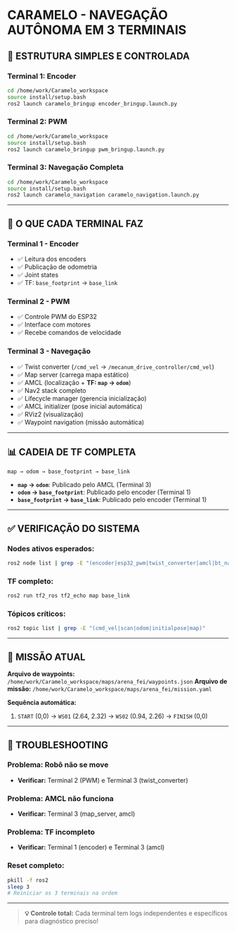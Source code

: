 # CARAMELO - NAVEGAÇÃO AUTÔNOMA EM 3 TERMINAIS

## 🎯 **ESTRUTURA SIMPLES E CONTROLADA**

### **Terminal 1: Encoder**
```bash
cd /home/work/Caramelo_workspace
source install/setup.bash
ros2 launch caramelo_bringup encoder_bringup.launch.py
```

### **Terminal 2: PWM**
```bash
cd /home/work/Caramelo_workspace
source install/setup.bash
ros2 launch caramelo_bringup pwm_bringup.launch.py
```

### **Terminal 3: Navegação Completa**
```bash
cd /home/work/Caramelo_workspace
source install/setup.bash
ros2 launch caramelo_navigation caramelo_navigation.launch.py
```

---

## 🔧 **O QUE CADA TERMINAL FAZ**

### **Terminal 1 - Encoder**
- ✅ Leitura dos encoders
- ✅ Publicação de odometria
- ✅ Joint states
- ✅ TF: `base_footprint` → `base_link`

### **Terminal 2 - PWM**
- ✅ Controle PWM do ESP32
- ✅ Interface com motores
- ✅ Recebe comandos de velocidade

### **Terminal 3 - Navegação**
- ✅ Twist converter (`/cmd_vel` → `/mecanum_drive_controller/cmd_vel`)
- ✅ Map server (carrega mapa estático)
- ✅ AMCL (localização + **TF: `map` → `odom`**)
- ✅ Nav2 stack completo
- ✅ Lifecycle manager (gerencia inicialização)
- ✅ AMCL initializer (pose inicial automática)
- ✅ RViz2 (visualização)
- ✅ Waypoint navigation (missão automática)

---

## 📊 **CADEIA DE TF COMPLETA**

```
map → odom → base_footprint → base_link
```

- **`map` → `odom`**: Publicado pelo AMCL (Terminal 3)
- **`odom` → `base_footprint`**: Publicado pelo encoder (Terminal 1)
- **`base_footprint` → `base_link`**: Publicado pelo encoder (Terminal 1)

---

## ✅ **VERIFICAÇÃO DO SISTEMA**

### **Nodes ativos esperados:**
```bash
ros2 node list | grep -E "(encoder|esp32_pwm|twist_converter|amcl|bt_navigator|controller_server|planner_server|waypoint_nav)"
```

### **TF completo:**
```bash
ros2 run tf2_ros tf2_echo map base_link
```

### **Tópicos críticos:**
```bash
ros2 topic list | grep -E "(cmd_vel|scan|odom|initialpose|map)"
```

---

## 🎯 **MISSÃO ATUAL**

**Arquivo de waypoints:** `/home/work/Caramelo_workspace/maps/arena_fei/waypoints.json`
**Arquivo de missão:** `/home/work/Caramelo_workspace/maps/arena_fei/mission.yaml`

**Sequência automática:**
1. `START` (0,0) → `WS01` (2.64, 2.32) → `WS02` (0.94, 2.26) → `FINISH` (0,0)

---

## 🔧 **TROUBLESHOOTING**

### **Problema: Robô não se move**
- **Verificar:** Terminal 2 (PWM) e Terminal 3 (twist_converter)

### **Problema: AMCL não funciona**  
- **Verificar:** Terminal 3 (map_server, amcl)

### **Problema: TF incompleto**
- **Verificar:** Terminal 1 (encoder) e Terminal 3 (amcl)

### **Reset completo:**
```bash
pkill -f ros2
sleep 3
# Reiniciar os 3 terminais na ordem
```

---

> **💡 Controle total:** Cada terminal tem logs independentes e específicos para diagnóstico preciso!
